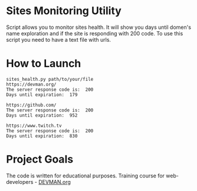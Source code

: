 # Sites Monitoring Utility

Script allows you to monitor sites health. It will show you days until domen's name exploration and if the site is responding with 200 code. To use this script you need to have a text file with urls. 

# How to Launch
```
sites_health.py path/to/your/file
https://devman.org/
The server response code is:  200
Days until expiration:  179

https://github.com/
The server response code is:  200
Days until expiration:  952

https://www.twitch.tv
The server response code is:  200
Days until expiration:  830
```

# Project Goals

The code is written for educational purposes. Training course for web-developers - [DEVMAN.org](https://devman.org)
